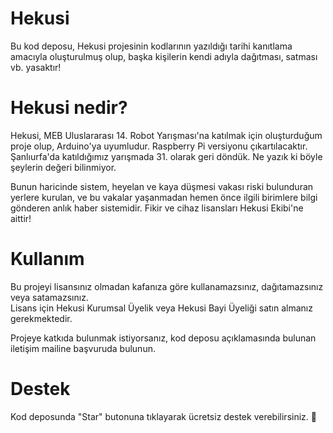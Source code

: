 # Hekusi
Bu kod deposu, Hekusi projesinin kodlarının yazıldığı tarihi kanıtlama amacıyla oluşturulmuş olup, başka kişilerin kendi adıyla dağıtması, satması vb. yasaktır!

# Hekusi nedir?

Hekusi, MEB Uluslararası 14. Robot Yarışması'na katılmak için oluşturduğum proje olup, Arduino'ya uyumludur. Raspberry Pi versiyonu çıkartılacaktır. Şanlıurfa'da katıldığımız yarışmada 31. olarak geri döndük. Ne yazık ki böyle şeylerin değeri bilinmiyor. <br>

Bunun haricinde sistem, heyelan ve kaya düşmesi vakası riski bulunduran yerlere kurulan, ve bu vakalar yaşanmadan hemen önce ilgili birimlere bilgi gönderen anlık haber sistemidir. Fikir ve cihaz lisansları Hekusi Ekibi'ne aittir!

# Kullanım

Bu projeyi lisansınız olmadan kafanıza göre kullanamazsınız, dağıtamazsınız veya satamazsınız. <br>
Lisans için Hekusi Kurumsal Üyelik veya Hekusi Bayi Üyeliği satın almanız gerekmektedir. <br>

Projeye katkıda bulunmak istiyorsanız, kod deposu açıklamasında bulunan iletişim mailine başvuruda bulunun.

# Destek

Kod deposunda "Star" butonuna tıklayarak ücretsiz destek verebilirsiniz. 💖

